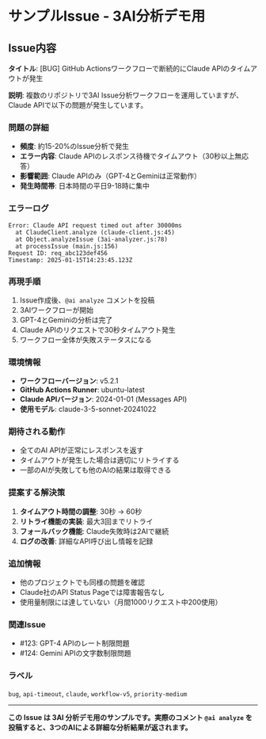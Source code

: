 # サンプルIssue - 3AI分析デモ用

## Issue内容
**タイトル**: [BUG] GitHub Actionsワークフローで断続的にClaude APIのタイムアウトが発生

**説明**:
複数のリポジトリで3AI Issue分析ワークフローを運用していますが、Claude APIで以下の問題が発生しています。

### 問題の詳細
- **頻度**: 約15-20%のIssue分析で発生
- **エラー内容**: Claude APIのレスポンス待機でタイムアウト（30秒以上無応答）
- **影響範囲**: Claude APIのみ（GPT-4とGeminiは正常動作）
- **発生時間帯**: 日本時間の平日9-18時に集中

### エラーログ
```
Error: Claude API request timed out after 30000ms
  at ClaudeClient.analyze (claude-client.js:45)
  at Object.analyzeIssue (3ai-analyzer.js:78)
  at processIssue (main.js:156)
Request ID: req_abc123def456
Timestamp: 2025-01-15T14:23:45.123Z
```

### 再現手順
1. Issue作成後、`@ai analyze` コメントを投稿
2. 3AIワークフローが開始
3. GPT-4とGeminiの分析は完了
4. Claude APIのリクエストで30秒タイムアウト発生
5. ワークフロー全体が失敗ステータスになる

### 環境情報
- **ワークフローバージョン**: v5.2.1
- **GitHub Actions Runner**: ubuntu-latest
- **Claude APIバージョン**: 2024-01-01 (Messages API)
- **使用モデル**: claude-3-5-sonnet-20241022

### 期待される動作
- 全てのAI APIが正常にレスポンスを返す
- タイムアウトが発生した場合は適切にリトライする
- 一部のAIが失敗しても他のAIの結果は取得できる

### 提案する解決策
1. **タイムアウト時間の調整**: 30秒 → 60秒
2. **リトライ機能の実装**: 最大3回までリトライ
3. **フォールバック機能**: Claude失敗時は2AIで継続
4. **ログの改善**: 詳細なAPI呼び出し情報を記録

### 追加情報
- 他のプロジェクトでも同様の問題を確認
- Claude社のAPI Status Pageでは障害報告なし
- 使用量制限には達していない（月間1000リクエスト中200使用）

### 関連Issue
- #123: GPT-4 APIのレート制限問題
- #124: Gemini APIの文字数制限問題

### ラベル
`bug`, `api-timeout`, `claude`, `workflow-v5`, `priority-medium`

---

**この Issue は 3AI 分析デモ用のサンプルです。実際のコメント `@ai analyze` を投稿すると、3つのAIによる詳細な分析結果が返されます。**